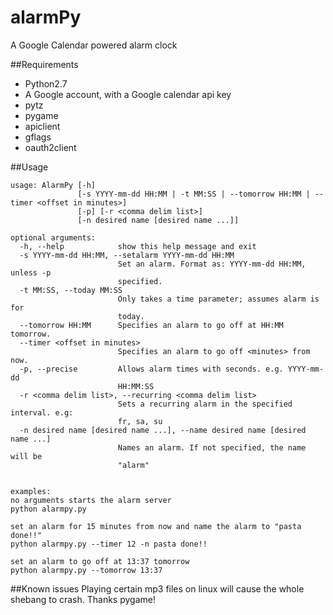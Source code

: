 alarmPy
=======

A Google Calendar powered alarm clock

##Requirements
* Python2.7
* A Google account, with a Google calendar api key
* pytz
* pygame
* apiclient
* gflags
* oauth2client


##Usage

```
usage: AlarmPy [-h]
               [-s YYYY-mm-dd HH:MM | -t MM:SS | --tomorrow HH:MM | --timer <offset in minutes>]
               [-p] [-r <comma delim list>]
               [-n desired name [desired name ...]]

optional arguments:
  -h, --help            show this help message and exit
  -s YYYY-mm-dd HH:MM, --setalarm YYYY-mm-dd HH:MM
                        Set an alarm. Format as: YYYY-mm-dd HH:MM, unless -p
                        specified.
  -t MM:SS, --today MM:SS
                        Only takes a time parameter; assumes alarm is for
                        today.
  --tomorrow HH:MM      Specifies an alarm to go off at HH:MM tomorrow.
  --timer <offset in minutes>
                        Specifies an alarm to go off <minutes> from now.
  -p, --precise         Allows alarm times with seconds. e.g. YYYY-mm-dd
                        HH:MM:SS
  -r <comma delim list>, --recurring <comma delim list>
                        Sets a recurring alarm in the specified interval. e.g:
                        fr, sa, su
  -n desired name [desired name ...], --name desired name [desired name ...]
                        Names an alarm. If not specified, the name will be
                        "alarm"


examples:
no arguments starts the alarm server  
python alarmpy.py

set an alarm for 15 minutes from now and name the alarm to "pasta done!!"
python alarmpy.py --timer 12 -n pasta done!!

set an alarm to go off at 13:37 tomorrow
python alarmpy.py --tomorrow 13:37

```
##Known issues
Playing certain mp3 files on linux will cause the whole shebang to crash.  Thanks pygame!
